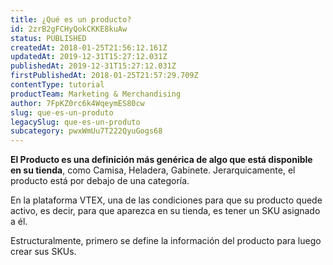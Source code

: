 ```yaml
---
title: ¿Qué es un producto?
id: 2zrB2gFCHyQokCKKE8kuAw
status: PUBLISHED
createdAt: 2018-01-25T21:56:12.161Z
updatedAt: 2019-12-31T15:27:12.031Z
publishedAt: 2019-12-31T15:27:12.031Z
firstPublishedAt: 2018-01-25T21:57:29.709Z
contentType: tutorial
productTeam: Marketing & Merchandising
author: 7FpKZ0rc6k4WqeymES80cw
slug: que-es-un-produto
legacySlug: que-es-un-produto
subcategory: pwxWmUu7T222QyuGogs68
---
```


__El Producto es una definición más genérica de algo que está disponible en su tienda__, como Camisa, Heladera, Gabinete. Jerarquicamente, el producto está por debajo de una categoría.

En la plataforma VTEX, una de las condiciones para que su producto quede activo, es decir, para que aparezca en su tienda, es tener un SKU asignado a él.

Estructuralmente, primero se define la información del producto para luego crear sus SKUs.
